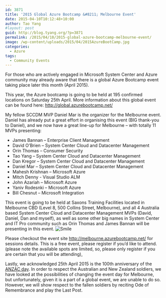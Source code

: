 ```yaml
---
id: 3871
title: '2015 Global Azure Bootcamp &#8211; Melbourne Event'
date: 2015-04-10T10:12:48+10:00
author: Tao Yang
#layout: post
guid: http://blog.tyang.org/?p=3871
permalink: /2015/04/10/2015-global-azure-bootcamp-melbourne-event/
image: /wp-content/uploads/2015/04/2015AzureBootCamp.jpg
categories:
  - Azure
tags:
  - Community Events
---
```

For those who are actively engaged in Microsoft System Center and Azure community may already aware that there is a global Azure Bootcamp event taking place later this month (April 2015).

This year, the Azure bootcamp is going to be held at 195 confirmed locations on Saturday 25th April. More information about this global event can be found here: <a title="http://global.azurebootcamp.net/" href="http://global.azurebootcamp.net/">http://global.azurebootcamp.net/</a>

My fellow SCCDM MVP Daniel Mar is the organizer for the Melbourne event. Daniel has already put a great effort in organising this event (BIG thank-you to Daniel), and we now have a great line-up for Melbourne – with totally 11 MVPs presenting:
<ul>
	<li>James Bannan – Enterprise Client Management</li>
	<li>David O’Brien – System Center Cloud and Datacenter Management</li>
	<li>Orin Thomas – Consumer Security</li>
	<li>Tao Yang – System Center Cloud and Datacenter Management</li>
	<li>Dan Kregor – System Center Cloud and Datacenter Management</li>
	<li>Daniel Mar – System Center Cloud and Datacenter Management</li>
	<li>Mahesh Krishnan – Microsoft Azure</li>
	<li>Mitch Denny - Visual Studio ALM</li>
	<li>John Azariah – Microsoft Azure</li>
	<li>Yaniv Rodesnki – Microsoft Azure</li>
	<li>Bill Chesnut – Microsoft Integration</li>
</ul>
This event is going to be held at Saxons Training Facilities located in Melbourne CBD (Level 8, 500 Collins Street, Melbourne), and all 4 Australia based System Center Cloud and Datacenter Management MVPs (David, Daniel, Dan and myself), as well as some other big names in System Center and IT Pro community such as Orin Thomas and James Bannan will be presenting in this event. <img class="wlEmoticon wlEmoticon-smile" style="border-style: none;" src="http://blog.tyang.org/wp-content/uploads/2015/04/wlEmoticon-smile.png" alt="Smile" />

Please checkout the event site <a title="http://melbourne.azurebootcamp.net/" href="http://melbourne.azurebootcamp.net/">http://melbourne.azurebootcamp.net/</a> for sessions details. This is a free event, please register if you’d like to attend. (please note the available spots are limited, so, please only register if you are certain that you will be attending),

Lastly, we acknowledged 25th April 2015 is the 100th anniversary of the <a href="http://en.wikipedia.org/wiki/Anzac_Day">ANZAC day</a>. In order to respect the Australian and New Zealand soldiers, we have looked at the possibilities of changing the event day for Melbourne, but unfortunately, given it is a part of a global event, we are unable to do so. However, we will show respect to the fallen soldiers by reciting Ode of Remembrance and play the Last Post.